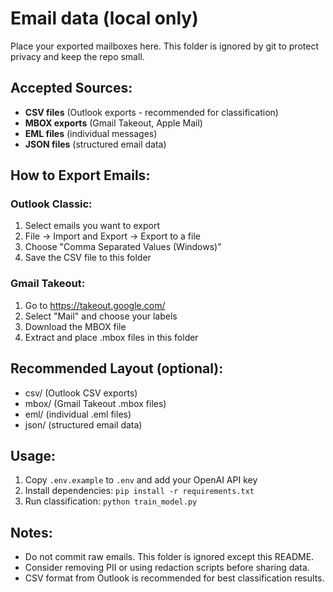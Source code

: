 # Email data (local only)

Place your exported mailboxes here. This folder is ignored by git to protect privacy and keep the repo small.

## Accepted Sources:
- **CSV files** (Outlook exports - recommended for classification)
- **MBOX exports** (Gmail Takeout, Apple Mail)
- **EML files** (individual messages)
- **JSON files** (structured email data)

## How to Export Emails:

### Outlook Classic:
1. Select emails you want to export
2. File → Import and Export → Export to a file
3. Choose "Comma Separated Values (Windows)"
4. Save the CSV file to this folder

### Gmail Takeout:
1. Go to https://takeout.google.com/
2. Select "Mail" and choose your labels
3. Download the MBOX file
4. Extract and place .mbox files in this folder

## Recommended Layout (optional):
- csv/   (Outlook CSV exports)
- mbox/  (Gmail Takeout .mbox files)
- eml/   (individual .eml files)
- json/  (structured email data)

## Usage:
1. Copy `.env.example` to `.env` and add your OpenAI API key
2. Install dependencies: `pip install -r requirements.txt`
3. Run classification: `python train_model.py`

## Notes:
- Do not commit raw emails. This folder is ignored except this README.
- Consider removing PII or using redaction scripts before sharing data.
- CSV format from Outlook is recommended for best classification results.

